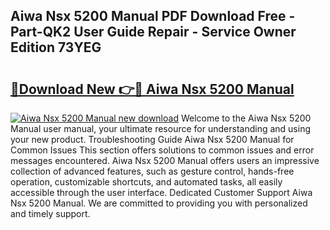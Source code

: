 ## Aiwa Nsx 5200 Manual PDF Download Free - Part-QK2 User Guide Repair - Service Owner Edition 73YEG

# <h2><a href="http://bc25828.oget.top/?id=Aiwa+Nsx+5200+Manual">🔗Download New 👉🔴 Aiwa Nsx 5200 Manual</a></h2>

[![Aiwa Nsx 5200 Manual new download](https://i.imgur.com/5g1atiW.png)](http://bc25828.oget.top/?id=Aiwa+Nsx+5200+Manual)
Welcome to the Aiwa Nsx 5200 Manual user manual, your ultimate resource for understanding and using your new product. Troubleshooting Guide Aiwa Nsx 5200 Manual for Common Issues This section offers solutions to common issues and error messages encountered. Aiwa Nsx 5200 Manual offers users an impressive collection of advanced features, such as gesture control, hands-free operation, customizable shortcuts, and automated tasks, all easily accessible through the user interface. Dedicated Customer Support Aiwa Nsx 5200 Manual. We are committed to providing you with personalized and timely support.
